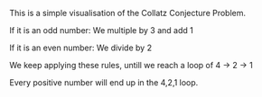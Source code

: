 This is a simple visualisation of the Collatz Conjecture Problem.

If it is an odd number: 
    We multiple by 3 and add 1

If it is an even number: 
    We divide by 2

We keep applying these rules, untill we reach a loop of 4 -> 2 -> 1

Every positive number will end up in the 4,2,1 loop. 